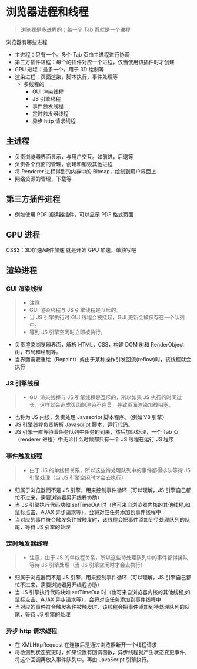 # 浏览器进程和线程

> 浏览器是多进程的；每一个 Tab 页就是一个进程

<!-- 关于进程和线程的理解

- 一个进程下的线程
- 多个进程就是 copy
- 多个进程间的协调，看主进程 -->

浏览器有哪些进程

- 主进程：只有一个。多个 Tab 页由主进程进行协调
- 第三方插件进程：每个的插件对应一个进程，仅当使用该插件时才创建
- GPU 进程：最多一个，用于 3D 绘制等
- 渲染进程：页面渲染，脚本执行，事件处理等
  - 多线程的
    - GUI 渲染线程
    - JS 引擎线程
    - 事件触发线程
    - 定时触发器线程
    - 异步 http 请求线程

## 主进程

- 负责浏览器界面显示，与用户交互。如前进，后退等
- 负责各个页面的管理，创建和销毁其他进程
- 将 Renderer 进程得到的内存中的 Bitmap，绘制到用户界面上
- 网络资源的管理，下载等

## 第三方插件进程

- 例如使用 PDF 阅读器插件，可以显示 PDF 格式页面

## GPU 进程

CSS3：3D加速/硬件加速 就是开始 GPU 加速。单独写吧

## 渲染进程

### GUI 渲染线程

> - 注意
> - GUI 渲染线程与 JS 引擎线程是互斥的。
> - 当 JS 引擎执行时 GUI 线程会被挂起，GUI 更新会被保存在一个队列中。
> - 等到 JS 引擎空闲时立即被执行。

- 负责渲染浏览器界面，解析 HTML，CSS，构建 DOM 树和 RenderObject 树，布局和绘制等。
- 当界面需要重绘（Repaint）或由于某种操作引发回流(reflow)时，该线程就会执行

### JS 引擎线程

> - GUI 渲染线程与 JS 引擎线程是互斥的，所以如果 JS 执行的时间过长，这样就会造成页面的渲染不连贯，导致页面渲染加载阻塞。

- 也称为 JS 内核，负责处理 Javascript 脚本程序。（例如 V8 引擎）
- JS 引擎线程负责解析 Javascript 脚本，运行代码。
- JS 引擎一直等待着任务队列中任务的到来，然后加以处理，一个 Tab 页（renderer 进程）中无论什么时候都只有一个 JS 线程在运行 JS 程序

### 事件触发线程

> - 由于 JS 的单线程关系，所以这些待处理队列中的事件都得排队等待 JS 引擎处理（当 JS 引擎空闲时才会去执行）

- 归属于浏览器而不是 JS 引擎，用来控制事件循环（可以理解，JS 引擎自己都忙不过来，需要浏览器另开线程协助）
- 当 JS 引擎执行代码块如 setTimeOut 时（也可来自浏览器内核的其他线程,如鼠标点击、AJAX 异步请求等），会将对应任务添加到事件线程中
- 当对应的事件符合触发条件被触发时，该线程会把事件添加到待处理队列的队尾，等待 JS 引擎的处理

### 定时触发器线程

> - 注意，由于 JS 的单线程关系，所以这些待处理队列中的事件都得排队等待 JS 引擎处理（当 JS 引擎空闲时才会去执行）

- 归属于浏览器而不是 JS 引擎，用来控制事件循环（可以理解，JS 引擎自己都忙不过来，需要浏览器另开线程协助）
- 当 JS 引擎执行代码块如 setTimeOut 时（也可来自浏览器内核的其他线程,如鼠标点击、AJAX 异步请求等），会将对应任务添加到事件线程中
- 当对应的事件符合触发条件被触发时，该线程会把事件添加到待处理队列的队尾，等待 JS 引擎的处理

### 异步 http 请求线程

- 在 XMLHttpRequest 在连接后是通过浏览器新开一个线程请求
- 将检测到状态变更时，如果设置有回调函数，异步线程就产生状态变更事件，将这个回调再放入事件队列中。再由 JavaScript 引擎执行。
